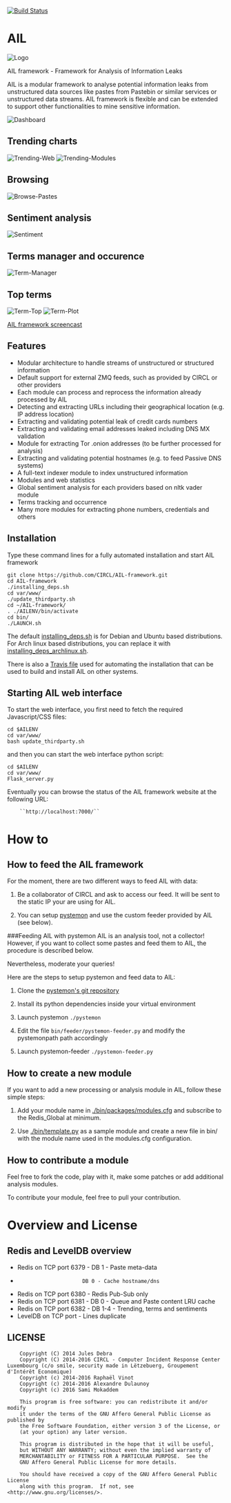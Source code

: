 [![Build Status](https://travis-ci.org/CIRCL/AIL-framework.svg?branch=master)](https://travis-ci.org/CIRCL/AIL-framework)

AIL
===

![Logo](./doc/logo/logo-small.png?raw=true "AIL logo")

AIL framework - Framework for Analysis of Information Leaks

AIL is a modular framework to analyse potential information leaks from unstructured data sources like pastes from Pastebin or similar services or unstructured data streams. AIL framework is flexible and can be extended to support other functionalities to mine sensitive information.

![Dashboard](./doc/screenshots/dashboard.png?raw=true "AIL framework dashboard")

Trending charts
---------------

![Trending-Web](./doc/screenshots/trending-web.png?raw=true "AIL framework webtrending")
![Trending-Modules](./doc/screenshots/trending-module.png?raw=true "AIL framework modulestrending")

Browsing
--------

![Browse-Pastes](./doc/screenshots/browse-important.png?raw=true "AIL framework browseImportantPastes")

Sentiment analysis
------------------

![Sentiment](./doc/screenshots/sentiment.png?raw=true "AIL framework sentimentanalysis")

Terms manager and occurence
---------------------------

![Term-Manager](./doc/screenshots/terms-manager.png?raw=true "AIL framework termManager")

## Top terms

![Term-Top](./doc/screenshots/terms-top.png?raw=true "AIL framework termTop")
![Term-Plot](./doc/screenshots/terms-plot.png?raw=true "AIL framework termPlot")


[AIL framework screencast](https://www.youtube.com/watch?v=1_ZrZkRKmNo)

Features
--------

* Modular architecture to handle streams of unstructured or structured information
* Default support for external ZMQ feeds, such as provided by CIRCL or other providers
* Each module can process and reprocess the information already processed by AIL
* Detecting and extracting URLs including their geographical location (e.g. IP address location)
* Extracting and validating potential leak of credit cards numbers
* Extracting and validating email addresses leaked including DNS MX validation
* Module for extracting Tor .onion addresses (to be further processed for analysis)
* Extracting and validating potential hostnames (e.g. to feed Passive DNS systems)
* A full-text indexer module to index unstructured information
* Modules and web statistics 
* Global sentiment analysis for each providers based on nltk vader module
* Terms tracking and occurrence
* Many more modules for extracting phone numbers, credentials and others

Installation
------------

Type these command lines for a fully automated installation and start AIL framework
```
git clone https://github.com/CIRCL/AIL-framework.git
cd AIL-framework
./installing_deps.sh
cd var/www/
./update_thirdparty.sh
cd ~/AIL-framework/
. ./AILENV/bin/activate
cd bin/
./LAUNCH.sh
```
The default [installing_deps.sh](./installing_deps.sh) is for Debian and Ubuntu based distributions. For Arch
linux based distributions, you can replace it with [installing_deps_archlinux.sh](./installing_deps_archlinux.sh).

There is also a [Travis file](.travis.yml) used for automating the installation that can be used to build and install AIL on other systems.


Starting AIL web interface
--------------------------

To start the web interface, you first need to fetch the required Javascript/CSS files:

```
cd $AILENV
cd var/www/
bash update_thirdparty.sh
```

and then you can start the web interface python script:

```
cd $AILENV
cd var/www/
Flask_server.py
```

Eventually you can browse the status of the AIL framework website at the following URL:

        ``http://localhost:7000/``

How to
======

How to feed the AIL framework
-----------------------------

For the moment, there are two different ways to feed AIL with data:

1. Be a collaborator of CIRCL and ask to access our feed. It will be sent to the static IP your are using for AIL.

2. You can setup [pystemon](https://github.com/CIRCL/pystemon) and use the custom feeder provided by AIL (see below).

###Feeding AIL with pystemon
AIL is an analysis tool, not a collector!
However, if you want to collect some pastes and feed them to AIL, the procedure is described below.

Nevertheless, moderate your queries!

Here are the steps to setup pystemon and feed data to AIL:

1. Clone the [pystemon's git repository](https://github.com/CIRCL/pystemon)

2. Install its python dependencies inside your virtual environment

3. Launch pystemon ``` ./pystemon ```

4. Edit the file ```bin/feeder/pystemon-feeder.py``` and modify the pystemonpath path accordingly

5. Launch pystemon-feeder ``` ./pystemon-feeder.py ```


How to create a new module
--------------------------

If you want to add a new processing or analysis module in AIL, follow these simple steps:

1. Add your module name in [./bin/packages/modules.cfg](./bin/packages/modules.cfg) and subscribe to the Redis_Global at minimum.

2. Use [./bin/template.py](./bin/template.py) as a sample module and create a new file in bin/ with the module name used in the modules.cfg configuration.

How to contribute a module
--------------------------

Feel free to fork the code, play with it, make some patches or add additional analysis modules.

To contribute your module, feel free to pull your contribution.

Overview and License
====================


Redis and LevelDB overview
--------------------------

* Redis on TCP port 6379 - DB 1 - Paste meta-data
*                          DB 0 - Cache hostname/dns
* Redis on TCP port 6380 - Redis Pub-Sub only
* Redis on TCP port 6381 - DB 0 - Queue and Paste content LRU cache
* Redis on TCP port 6382 - DB 1-4 - Trending, terms and sentiments
* LevelDB on TCP port <year> - Lines duplicate

LICENSE
-------

```
    Copyright (C) 2014 Jules Debra
    Copyright (C) 2014-2016 CIRCL - Computer Incident Response Center Luxembourg (c/o smile, security made in Lëtzebuerg, Groupement d'Intérêt Economique)
    Copyright (c) 2014-2016 Raphaël Vinot
    Copyright (c) 2014-2016 Alexandre Dulaunoy
    Copyright (c) 2016 Sami Mokaddem

    This program is free software: you can redistribute it and/or modify
    it under the terms of the GNU Affero General Public License as published by
    the Free Software Foundation, either version 3 of the License, or
    (at your option) any later version.

    This program is distributed in the hope that it will be useful,
    but WITHOUT ANY WARRANTY; without even the implied warranty of
    MERCHANTABILITY or FITNESS FOR A PARTICULAR PURPOSE.  See the
    GNU Affero General Public License for more details.

    You should have received a copy of the GNU Affero General Public License
    along with this program.  If not, see <http://www.gnu.org/licenses/>.
```

